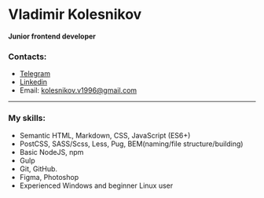 # Vladimir Kolesnikov

**Junior frontend developer**

### Contacts:
* [Telegram](https://t.me/ithrforu)
* [Linkedin](https://www.linkedin.com/in/ithrforu/)
* Email: kolesnikov.v1996@gmail.com

---

### My skills:
* Semantic HTML, Markdown, CSS, JavaScript (ES6+)
* PostCSS, SASS/Scss, Less, Pug, BEM(naming/file structure/building)
* Basic NodeJS, npm
* Gulp
* Git, GitHub.
* Figma, Photoshop
* Experienced Windows and beginner Linux user
